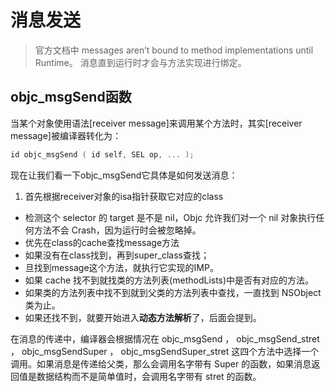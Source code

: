 # 消息发送

>官方文档中 
messages aren’t bound to method implementations until Runtime。
消息直到运行时才会与方法实现进行绑定。

## objc_msgSend函数

当某个对象使用语法[receiver message]来调用某个方法时，其实[receiver message]被编译器转化为：
```c
id objc_msgSend ( id self, SEL op, ... );
```
现在让我们看一下objc_msgSend它具体是如何发送消息：

1. 首先根据receiver对象的isa指针获取它对应的class
- 检测这个 selector 的 target 是不是 nil，Objc 允许我们对一个 nil 对象执行任何方法不会 Crash，因为运行时会被忽略掉。
- 优先在class的cache查找message方法
- 如果没有在class找到，再到super_class查找；
- 旦找到message这个方法，就执行它实现的IMP。
- 如果 cache 找不到就找类的方法列表(methodLists)中是否有对应的方法。
- 如果类的方法列表中找不到就到父类的方法列表中查找，一直找到 NSObject 类为止。
- 如果还找不到，就要开始进入**动态方法解析**了，后面会提到。

在消息的传递中，编译器会根据情况在 objc_msgSend ， objc_msgSend_stret ， objc_msgSendSuper ， objc_msgSendSuper_stret 这四个方法中选择一个调用。如果消息是传递给父类，那么会调用名字带有 Super 的函数，如果消息返回值是数据结构而不是简单值时，会调用名字带有 stret 的函数。